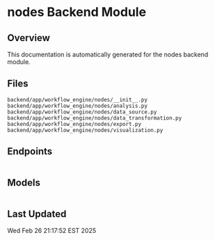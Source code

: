 # nodes Backend Module

## Overview

This documentation is automatically generated for the nodes backend module.

## Files

```
backend/app/workflow_engine/nodes/__init__.py
backend/app/workflow_engine/nodes/analysis.py
backend/app/workflow_engine/nodes/data_source.py
backend/app/workflow_engine/nodes/data_transformation.py
backend/app/workflow_engine/nodes/export.py
backend/app/workflow_engine/nodes/visualization.py
```

## Endpoints

```

```

## Models

```

```

## Last Updated

Wed Feb 26 21:17:52 EST 2025
